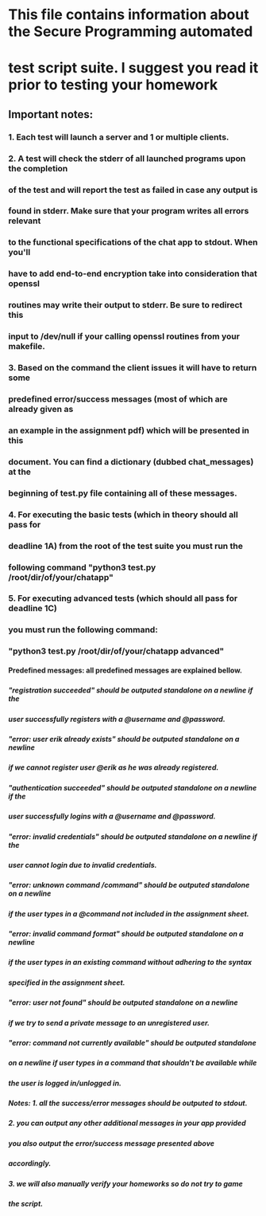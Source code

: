 # 
#  This file contains information about the Secure Programming automated
#  test script suite. I suggest you read it prior to testing your homework


## Important notes:
### 1. Each test will launch a server and 1 or multiple clients.
###
### 2. A test will check the stderr of all launched programs upon the completion
###    of the test and will report the test as failed in case any output is 
###    found in stderr. Make sure that your program writes all errors relevant
###    to the functional specifications of the chat app to stdout. When you'll
###    have to add end-to-end encryption take into consideration that openssl
###    routines may write their output to stderr. Be sure to redirect this
###    input to /dev/null if your calling openssl routines from your makefile.
###
### 3. Based on the command the client issues it will have to return some
###    predefined error/success messages (most of which are already given as 
###    an example in the assignment pdf) which will be presented in this 
###    document. You can find a dictionary (dubbed chat_messages) at the 
###    beginning of test.py file containing all of these messages.
###
### 4. For executing the basic tests (which in theory should all pass for 
###    deadline 1A) from the root of the test suite you must run the 
###    following command "python3 test.py /root/dir/of/your/chatapp"
###
### 5. For executing advanced tests (which should all pass for deadline 1C)
###    you must run the following command:
###   "python3 test.py /root/dir/of/your/chatapp advanced"


#### Predefined messages: all predefined messages are explained bellow.
##### 
##### "registration succeeded" should be outputed standalone on a newline if the 
#####  user successfully registers with a @username and @password.
##### 
##### "error: user erik already exists" should be outputed standalone on a newline 
#####  if we cannot register user @erik as he was already registered.
##### 
##### "authentication succeeded" should be outputed standalone on a newline if the 
#####  user successfully logins with a @username and @password.
##### 
##### "error: invalid credentials" should be outputed standalone on a newline if the 
#####  user cannot login due to invalid credentials.
#####
##### "error: unknown command /command" should be outputed standalone on a newline 
##### if the user types in a @command not included in the assignment sheet.
#####
##### "error: invalid command format" should be outputed standalone on a newline 
##### if the user types in an existing command without adhering to the syntax 
##### specified in the assignment sheet.
#####
##### "error: user not found" should be outputed standalone on a newline 
##### if we try to send a private message to an unregistered user.
#####
##### "error: command not currently available" should be outputed standalone 
##### on a newline if user types in a command that shouldn't be available while
##### the user is logged in/unlogged in.
#####
##### Notes: 1. all the success/error messages should be outputed to stdout.
#####        2. you can output any other additional messages in your app provided
#####           you also output the error/success message presented above 
#####           accordingly.
#####        3. we will also manually verify your homeworks so do not try to game
#####           the script.




